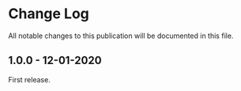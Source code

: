 # Change Log

All notable changes to this publication will be documented in this file.


## 1.0.0 - 12-01-2020

First release.
